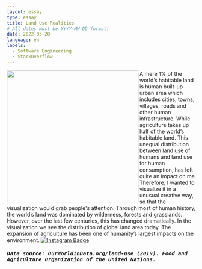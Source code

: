 ```yaml
---
layout: essay
type: essay
title: Land Use Realities
# All dates must be YYYY-MM-DD format!
date: 2022-05-20
language: en
labels:
  - Software Engineering
  - StackOverflow
---
```



<img align="left" width="350" src="https://github.com/duygudgd/insert-data/blob/ad0f1d98e3d4e42a68e88556d6147c05524df32f/dataviz-archive/land-use-realities/20220520_LandUseRealities.jpg" />

A mere 1% of the world’s habitable land is human built-up urban area which includes cities, towns, villages, roads and other human infrastructure. While agriculture takes up half of the world’s habitable land. This unequal distribution between land use of humans and land use for human consumption, has left quite an impact on me. Therefore, I wanted to visualize it in a unusual creative way, so that the visualization would grab people's attention. Through most of human history, the world’s land was dominated by wilderness, forests and grasslands. However, over the last few centuries, this has changed dramatically. In the visualization we see the distribution of global land area today. The expansion of agriculture has been one of humanity’s largest impacts on the environment. [![Instagram Badge](https://img.shields.io/badge/-See%20post%20on%20Instagram-F5EDEA?logo=instagram&logoColor=black&style=flat)](https://www.instagram.com/p/CdyPERnDSg2/?igshid=MDJmNzVkMjY=) <h5><samp> Data source: OurWorldInData.org/land-use (2019). Food and Agriculture Organization of the United Nations. </samp></h5> 

